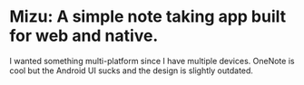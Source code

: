 # Mizu: A simple note taking app built for web and native.

I wanted something multi-platform since I have multiple devices. OneNote is cool but the Android UI sucks and the design is slightly outdated.